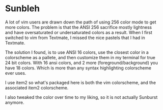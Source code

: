 # Sunbleh

A lot of vim users are drawn down the path of using 256 color mode to get more colors.
The problem is that the ANSI 256 sacrifice mostly lightness and have oversaturated or undersaturated colors as a result.
When I first switched to vim from Textmate, I missed the nice pastels that I had in Textmate.

The solution I found, is to use ANSI 16 colors, use the closest color in a colorscheme as a pallete, and then customize them in my terminal for true 24 bit colors.
With 16 ansi colors, and 2 more (foreground/background) you have 18 colors. Which is more than any syntax highlighting colorscheme ever uses.

I use item2 so what's packaged here is both the vim colorscheme, and the associated item2 colorscheme.

I also tweaked the color over time to my liking, so it is not actually Sunburst anymore.

